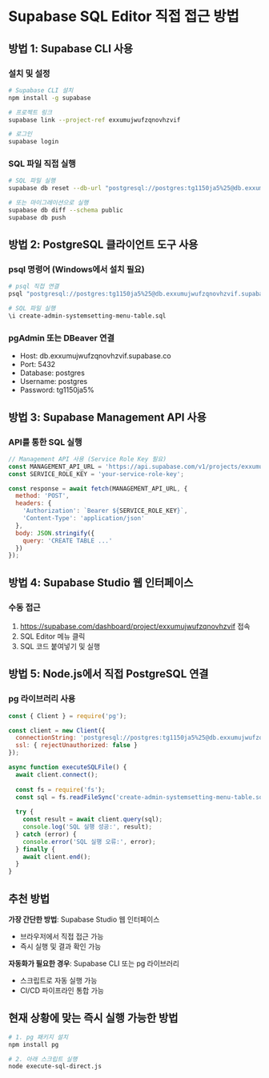 # Supabase SQL Editor 직접 접근 방법

## 방법 1: Supabase CLI 사용

### 설치 및 설정
```bash
# Supabase CLI 설치
npm install -g supabase

# 프로젝트 링크
supabase link --project-ref exxumujwufzqnovhzvif

# 로그인
supabase login
```

### SQL 파일 직접 실행
```bash
# SQL 파일 실행
supabase db reset --db-url "postgresql://postgres:tg1150ja5%25@db.exxumujwufzqnovhzvif.supabase.co:5432/postgres"

# 또는 마이그레이션으로 실행
supabase db diff --schema public
supabase db push
```

## 방법 2: PostgreSQL 클라이언트 도구 사용

### psql 명령어 (Windows에서 설치 필요)
```bash
# psql 직접 연결
psql "postgresql://postgres:tg1150ja5%25@db.exxumujwufzqnovhzvif.supabase.co:5432/postgres"

# SQL 파일 실행
\i create-admin-systemsetting-menu-table.sql
```

### pgAdmin 또는 DBeaver 연결
- Host: db.exxumujwufzqnovhzvif.supabase.co
- Port: 5432
- Database: postgres
- Username: postgres  
- Password: tg1150ja5%

## 방법 3: Supabase Management API 사용

### API를 통한 SQL 실행
```javascript
// Management API 사용 (Service Role Key 필요)
const MANAGEMENT_API_URL = 'https://api.supabase.com/v1/projects/exxumujwufzqnovhzvif/database/query';
const SERVICE_ROLE_KEY = 'your-service-role-key';

const response = await fetch(MANAGEMENT_API_URL, {
  method: 'POST',
  headers: {
    'Authorization': `Bearer ${SERVICE_ROLE_KEY}`,
    'Content-Type': 'application/json'
  },
  body: JSON.stringify({
    query: 'CREATE TABLE ...'
  })
});
```

## 방법 4: Supabase Studio 웹 인터페이스

### 수동 접근
1. https://supabase.com/dashboard/project/exxumujwufzqnovhzvif 접속
2. SQL Editor 메뉴 클릭
3. SQL 코드 붙여넣기 및 실행

## 방법 5: Node.js에서 직접 PostgreSQL 연결

### pg 라이브러리 사용
```javascript
const { Client } = require('pg');

const client = new Client({
  connectionString: 'postgresql://postgres:tg1150ja5%25@db.exxumujwufzqnovhzvif.supabase.co:5432/postgres',
  ssl: { rejectUnauthorized: false }
});

async function executeSQLFile() {
  await client.connect();
  
  const fs = require('fs');
  const sql = fs.readFileSync('create-admin-systemsetting-menu-table.sql', 'utf8');
  
  try {
    const result = await client.query(sql);
    console.log('SQL 실행 성공:', result);
  } catch (error) {
    console.error('SQL 실행 오류:', error);
  } finally {
    await client.end();
  }
}
```

## 추천 방법

**가장 간단한 방법**: Supabase Studio 웹 인터페이스
- 브라우저에서 직접 접근 가능
- 즉시 실행 및 결과 확인 가능

**자동화가 필요한 경우**: Supabase CLI 또는 pg 라이브러리
- 스크립트로 자동 실행 가능
- CI/CD 파이프라인 통합 가능

## 현재 상황에 맞는 즉시 실행 가능한 방법

```bash
# 1. pg 패키지 설치
npm install pg

# 2. 아래 스크립트 실행
node execute-sql-direct.js
```